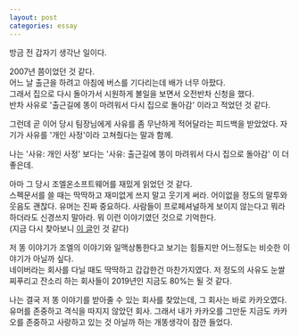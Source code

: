 ```yaml
---
layout: post
categories: essay
---
```

방금 전 갑자기 생각난 일이다.

2007년 쯤이었던 것 같다.  
어느 날 출근을 하려고 아침에 버스를 기다리는데 배가 너무 아팠다.  
그래서 집으로 다시 돌아가서 시원하게 볼일을 보면서 오전반차 신청을 했다.  
반차 사유로 '출근길에 똥이 마려워서 다시 집으로 돌아감' 이라고 적었던 것 같다.

그런데 곧 이어 당시 팀장님에게 사유를 좀 무난하게 적어달라는 피드백을 받았었다. 자기가 사유를 '개인 사정'이라 고쳐줬다는 말과 함께.

나는 '사유: 개인 사정' 보다는 '사유: 출근길에 똥이 마려워서 다시 집으로 돌아감' 이 더 좋은데.

아마 그 당시 조엘온소프트웨어를 재밌게 읽었던 것 같다.  
스펙문서를 쓸 때는 딱딱하고 재미없게 쓰지 말고 웃기게 써라. 어이없을 정도의 말투와 웃음도 괜찮다. 유머는 진짜 중요하다. 사람들이 프로페셔널하게 보이지 않는다고 뭐라하더라도 신경쓰지 말아라. 뭐 이런 이야기였던 것으로 기억한다.  
(지금 다시 찾아보니 [이 글](https://www.joelonsoftware.com/2000/10/15/painless-functional-specifications-part-4-tips/)인 것 같다)

저 똥 이야기가 조엘의 이야기와 일맥상통한다고 보기는 힘들지만 어느정도는 비슷한 이야기가 아닐까 싶다.  
네이버라는 회사를 다닐 때도 딱딱하고 갑갑한건 마찬가지였다. 저 정도의 사유도 눈쌀 찌푸리고 잔소리 하는 회사들이 2019년인 지금도 80%는 될 것 같다.

나는 결국 저 똥 이야기를 받아줄 수 있는 회사를 찾았는데, 그 회사는 바로 카카오였다.  
유머를 존중하고 격식을 따지지 않았던 회사. 그래서 내가 카카오를 그만둔 지금도 카카오를 존중하고 사랑하고 있는 것 아닐까 하는 개똥생각이 잠깐 들었다.